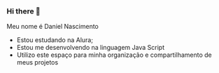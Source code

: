 ### Hi there 👋

Meu nome é Daniel Nascimento

- Estou estudando na Alura;
- Estou me desenvolvendo na linguagem Java Script
- Utilizo este espaço para minha organização e compartilhamento de meus projetos
